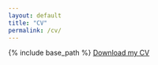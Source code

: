 ```yaml
---
layout: default
title: "CV"
permalink: /cv/
---
```

{% include base_path %}
[Download my CV](../files/cv.pdf)


